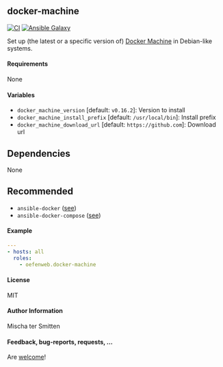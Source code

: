 ## docker-machine

[![CI](https://github.com/Oefenweb/ansible-docker-machine/workflows/CI/badge.svg)](https://github.com/Oefenweb/ansible-docker-machine/actions?query=workflow%3ACI)
[![Ansible Galaxy](http://img.shields.io/badge/ansible--galaxy-docker--machine-blue.svg)](https://galaxy.ansible.com/oefenweb/docker_machine)

Set up (the latest or a specific version of) [Docker Machine](https://docs.docker.com/machine) in Debian-like systems.

#### Requirements

None

#### Variables

* `docker_machine_version` [default: `v0.16.2`]: Version to install
* `docker_machine_install_prefix` [default: `/usr/local/bin`]: Install prefix
* `docker_machine_download_url` [default: `https://github.com`]: Download url

## Dependencies

None

## Recommended

* `ansible-docker` ([see](https://github.com/Oefenweb/ansible-docker))
* `ansible-docker-compose` ([see](https://github.com/Oefenweb/ansible-docker-compose))

#### Example

```yaml
---
- hosts: all
  roles:
    - oefenweb.docker-machine
```

#### License

MIT

#### Author Information

Mischa ter Smitten

#### Feedback, bug-reports, requests, ...

Are [welcome](https://github.com/Oefenweb/ansible-docker-machine/issues)!
